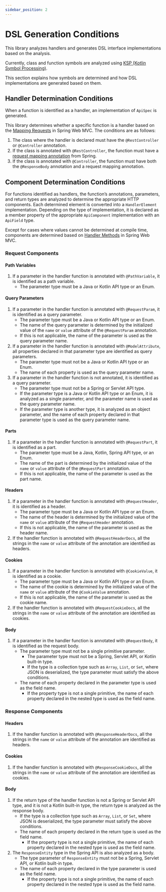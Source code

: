 ```yaml
---
sidebar_position: 2
---
```


# DSL Generation Conditions

This library analyzes handlers and generates DSL interface implementations based on the analysis.

Currently, class and function symbols are analyzed using [KSP (Kotlin Symbol Processing)](https://kotlinlang.org/docs/ksp-overview.html).

This section explains how symbols are determined and how DSL implementations are generated based on them.

## Handler Determination Conditions

When a function is identified as a handler, an implementation of `ApiSpec` is generated.

This library determines whether a specific function is a handler 
based on the [Mapping Requests](https://docs.spring.io/spring-framework/reference/web/webmvc/mvc-controller/ann-requestmapping.html) in Spring Web MVC. 
The conditions are as follows:

1. The class where the handler is declared must have the `@RestController` or `@Controller` annotation.
2. If the class is annotated with `@RestController`, the function must have a [request mapping annotation](https://docs.spring.io/spring-framework/reference/web/webmvc/mvc-controller/ann-requestmapping.html#mvc-ann-requestmapping-annotation) from Spring.
3. If the class is annotated with `@Controller`, the function must have both the `@ResponseBody` annotation and a request mapping annotation.

## Component Determination Conditions

For functions identified as handlers, the function’s annotations, parameters, 
and return types are analyzed to determine the appropriate HTTP components. 
Each determined element is converted into a `HandlerElement` implementation. 
Depending on the type of implementation, 
it is declared as a member property of the appropriate `ApiComponent` implementation with an `ApiField` type.

Except for cases where values cannot be determined at compile time, 
components are determined based on [Handler Methods](https://docs.spring.io/spring-framework/reference/web/webmvc/mvc-controller/ann-methods.html) in Spring Web MVC.

### Request Components

#### Path Variables
1. If a parameter in the handler function is annotated with `@PathVariable`, it is identified as a path variable.
   - The parameter type must be a Java or Kotlin API type or an Enum.

#### Query Parameters
1. If a parameter in the handler function is annotated with `@RequestParam`, it is identified as a query parameter.
   - The parameter type must be a Java or Kotlin API type or an Enum.
   - The name of the query parameter is determined by the initialized value of the `name` or `value` attribute of the `@RequestParam` annotation.
   - If this is not applicable, the name of the parameter is used as the query parameter name.
2. If a parameter in the handler function is annotated with `@ModelAttribute`, all properties declared in that parameter type are identified as query parameters.
   - The parameter type must not be a Java or Kotlin API type or an Enum.
   - The name of each property is used as the query parameter name.
3. If a parameter in the handler function is not annotated, it is identified as a query parameter.
   - The parameter type must not be a Spring or Servlet API type.
   - If the parameter type is a Java or Kotlin API type or an Enum, it is analyzed as a single parameter, and the parameter name is used as the query parameter name.
   - If the parameter type is another type, it is analyzed as an object parameter, and the name of each property declared in that parameter type is used as the query parameter name.

#### Parts
1. If a parameter in the handler function is annotated with `@RequestPart`, it is identified as a part.
   - The parameter type must be a Java, Kotlin, Spring API type, or an Enum.
   - The name of the part is determined by the initialized value of the `name` or `value` attribute of the `@RequestPart` annotation.
   - If this is not applicable, the name of the parameter is used as the part name.

#### Headers
1. If a parameter in the handler function is annotated with `@RequestHeader`, it is identified as a header.
   - The parameter type must be a Java or Kotlin API type or an Enum.
   - The name of the header is determined by the initialized value of the `name` or `value` attribute of the `@RequestHeader` annotation.
   - If this is not applicable, the name of the parameter is used as the header name.
2. If the handler function is annotated with `@RequestHeaderDocs`, all the strings in the `name` or `value` attribute of the annotation are identified as headers.

#### Cookies
1. If a parameter in the handler function is annotated with `@CookieValue`, it is identified as a cookie.
   - The parameter type must be a Java or Kotlin API type or an Enum.
   - The name of the cookie is determined by the initialized value of the `name` or `value` attribute of the `@CookieValue` annotation.
   - If this is not applicable, the name of the parameter is used as the cookie name.
2. If the handler function is annotated with `@RequestCookieDocs`, all the strings in the `name` or `value` attribute of the annotation are identified as cookies.

#### Body
1. If a parameter in the handler function is annotated with `@RequestBody`, it is identified as the request body.
   - The parameter type must not be a single primitive parameter.
      - The parameter type must not be a Spring, Servlet API, or Kotlin built-in type.
      - If the type is a collection type such as `Array`, `List`, or `Set`, where JSON is deserialized, the type parameter must satisfy the above conditions.
   - The name of each property declared in the parameter type is used as the field name.
      - If the property type is not a single primitive, the name of each property declared in the nested type is used as the field name.

### Response Components

#### Headers
1. If the handler function is annotated with `@ResponseHeaderDocs`, all the strings in the `name` or `value` attribute of the annotation are identified as headers.

#### Cookies
1. If the handler function is annotated with `@ResponseCookieDocs`, all the strings in the `name` or `value` attribute of the annotation are identified as cookies.

#### Body
1. If the return type of the handler function is not a Spring or Servlet API type, and it is not a Kotlin built-in type, the return type is analyzed as the response body.
   - If the type is a collection type such as `Array`, `List`, or `Set`, where JSON is deserialized, the type parameter must satisfy the above conditions.
   - The name of each property declared in the return type is used as the field name.
      - If the property type is not a single primitive, the name of each property declared in the nested type is used as the field name.
2. The `ResponseEntity` type in the Spring API is also analyzed as a body.
   - The type parameter of `ResponseEntity` must not be a Spring, Servlet API, or Kotlin built-in type.
   - The name of each property declared in the type parameter is used as the field name.
      - If the property type is not a single primitive, the name of each property declared in the nested type is used as the field name.